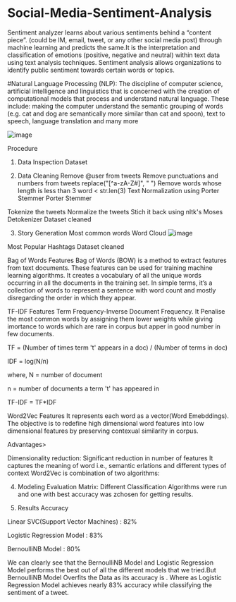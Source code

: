 # Social-Media-Sentiment-Analysis
Sentiment analyzer learns about various sentiments behind a “content piece”. (could be IM, email, tweet, or any other social media post) through machine learning and predicts the same.It is the interpretation and classification of emotions (positive, negative and neutral) within text data using text analysis techniques. Sentiment analysis allows organizations to identify public sentiment towards certain words or topics.

#Natural Language Processing (NLP): The discipline of computer science, artificial intelligence and linguistics that is concerned with the creation of computational models that process and understand natural language. These include: making the computer understand the semantic grouping of words (e.g. cat and dog are semantically more similar than cat and spoon), text to speech, language translation and many more

![image](https://user-images.githubusercontent.com/62300368/179838912-ee0eef28-33a5-4604-81b4-45787d012a00.png)

Procedure
1. Data Inspection
Dataset

2. Data Cleaning
Remove @user from tweets
Remove punctuations and numbers from tweets replace("[^a-zA-Z#]", " ")
Remove words whose length is less than 3 word < str.len(3)
Text Normalization using Porter Stemmer
Porter Stemmer

Tokenize the tweets
Normalize the tweets
Stich it back using nltk's Moses Detokenizer
Dataset cleaned

3. Story Generation
Most common words
Word Cloud
![image](https://user-images.githubusercontent.com/62300368/179839441-b6a8d0da-31b5-48d3-b9de-37e98a1991ec.png)



Most Popular Hashtags
Dataset cleaned

Bag of Words Features
Bag of Words (BOW) is a method to extract features from text documents. These features can be used for training machine learning algorithms. It creates a vocabulary of all the unique words occurring in all the documents in the training set. In simple terms, it’s a collection of words to represent a sentence with word count and mostly disregarding the order in which they appear.

TF-IDF Features
Term Frequency-Inverse Document Frequency. It Penalise the most common words by assigning them lower weights while giving imortance to words which are rare in corpus but apper in good number in few documents.

TF = (Number of times term 't' appears in a doc) / (Number of terms in doc)

IDF = log(N/n)

where, N = number of document

n = number of documents a term 't' has appeared in

TF-IDF = TF*IDF

Word2Vec Features
It represents each word as a vector(Word Emebddings). The objective is to redefine high dimensional word features into low dimensional features by preserving contexual similarity in corpus.

Advantages>

Dimensionality reduction: Significant reduction in number of features
It captures the meaning of word i.e., semantic erlations and different types of context
Word2Vec is combination of two algorithms:

4. Modeling
Evaluation Matrix: Different Classification Algorithms were run and one with best accuracy was zchosen for getting results.

5. Results
Accuracy

Linear SVC(Support Vector Machines) : 82%

Logistic Regression Model : 83%

BernoulliNB Model : 80%

We can clearly see that the BernoulliNB Model and Logistic Regression Model performs the best out of all the different models that we tried.But BernoulliNB Model Overfits the Data as its accuracy is . Where as Logistic Regression Model achieves nearly 83% accuracy while classifying the sentiment of a tweet.
